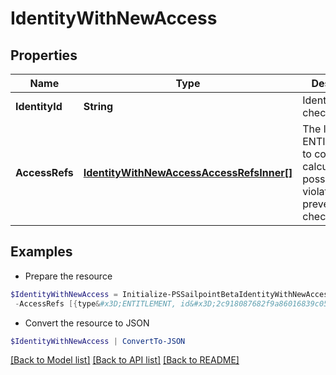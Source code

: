 # IdentityWithNewAccess
## Properties

Name | Type | Description | Notes
------------ | ------------- | ------------- | -------------
**IdentityId** | **String** | Identity id to be checked. | 
**AccessRefs** | [**IdentityWithNewAccessAccessRefsInner[]**](IdentityWithNewAccessAccessRefsInner.md) | The list of ENTITLEMENTs to consider for calculating possible violations in a preventive check. | 

## Examples

- Prepare the resource
```powershell
$IdentityWithNewAccess = Initialize-PSSailpointBetaIdentityWithNewAccess  -IdentityId 2c91808568c529c60168cca6f90c1313 `
 -AccessRefs [{type&#x3D;ENTITLEMENT, id&#x3D;2c918087682f9a86016839c050861ab1, name&#x3D;CN&#x3D;Information Access,OU&#x3D;test,OU&#x3D;test-service,DC&#x3D;TestAD,DC&#x3D;local}, {type&#x3D;ENTITLEMENT, id&#x3D;2c918087682f9a86016839c0509c1ab2, name&#x3D;CN&#x3D;Information Technology,OU&#x3D;test,OU&#x3D;test-service,DC&#x3D;TestAD,DC&#x3D;local}]
```

- Convert the resource to JSON
```powershell
$IdentityWithNewAccess | ConvertTo-JSON
```

[[Back to Model list]](../README.md#documentation-for-models) [[Back to API list]](../README.md#documentation-for-api-endpoints) [[Back to README]](../README.md)

